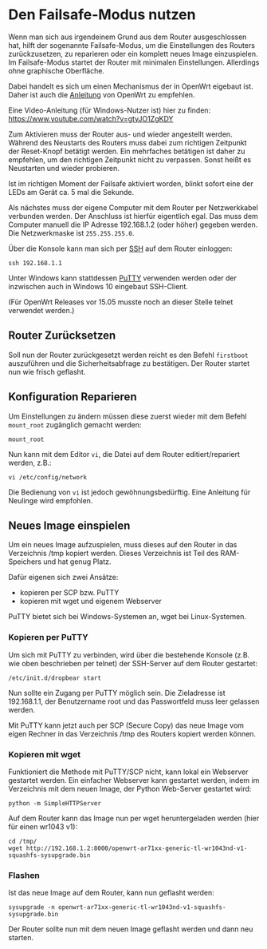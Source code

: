 # Den Failsafe-Modus nutzen

Wenn man sich aus irgendeinem Grund aus dem Router ausgeschlossen hat,
hilft der sogenannte Failsafe-Modus, um die Einstellungen des Routers
zurückzusetzen, zu reparieren oder ein komplett neues Image einzuspielen.
Im Failsafe-Modus startet der Router mit minimalen Einstellungen. Allerdings ohne graphische Oberfläche.

Dabei handelt es sich um einen Mechanismus der in OpenWrt eigebaut ist.
Daher ist auch die [Anleitung](http://wiki.openwrt.org/de/doc/howto/generic.failsafe) von OpenWrt zu empfehlen.

Eine Video-Anleitung (für Windows-Nutzer ist) hier zu finden: https://www.youtube.com/watch?v=gtyJO1ZgKDY

Zum Aktivieren muss der Router aus- und wieder angestellt werden.
Während des Neustarts des Routers muss dabei zum richtigen Zeitpunkt
der Reset-Knopf betätigt werden. Ein mehrfaches betätigen ist daher zu
empfehlen, um den richtigen Zeitpunkt nicht zu verpassen.
Sonst heißt es Neustarten und wieder probieren.

Ist im richtigen Moment der Failsafe aktiviert worden, blinkt sofort eine der LEDs
am Gerät ca. 5 mal die Sekunde.

Als nächstes muss der eigene Computer mit dem Router per Netzwerkkabel
verbunden werden. Der Anschluss ist hierfür eigentlich egal. Das muss dem Computer manuell die IP Adresse 192.168.1.2 (oder höher) gegeben werden. Die Netzwerkmaske ist `255.255.255.0`.

Über die Konsole kann man sich per [SSH](https://de.wikipedia.org/wiki/Secure_Shell) auf dem Router einloggen:

```
ssh 192.168.1.1
```

Unter Windows kann stattdessen [PuTTY](https://putty.org/) verwenden werden oder der inzwischen auch in Windows 10 eingebaut SSH-Client.

(Für OpenWrt Releases vor 15.05 musste noch an dieser Stelle telnet verwendet werden.)

## Router Zurücksetzen

Soll nun der Router zurückgesetzt werden reicht es den Befehl `firstboot` auszuführen und die Sicherheitsabfrage zu bestätigen. Der Router startet nun wie frisch geflasht.

## Konfiguration Reparieren

Um Einstellungen zu ändern müssen diese zuerst wieder mit dem Befehl `mount_root`
zugänglich gemacht werden:
```
mount_root
```

Nun kann mit dem Editor `vi`, die Datei auf dem Router editiert/repariert werden, z.B.:

```
vi /etc/config/network
```

Die Bedienung von `vi` ist jedoch gewöhnungsbedürftig. Eine Anleitung
für Neulinge wird empfohlen.

## Neues Image einspielen

Um ein neues Image aufzuspielen, muss dieses auf den Router in das Verzeichnis
/tmp kopiert werden. Dieses Verzeichnis ist Teil des RAM-Speichers und hat genug Platz.

Dafür eigenen sich zwei Ansätze:
- kopieren per SCP bzw. PuTTY
- kopieren mit wget und eigenem Webserver

PuTTY bietet sich bei Windows-Systemen an, wget bei Linux-Systemen.

### Kopieren per PuTTY

Um sich mit PuTTY zu verbinden, wird über die bestehende Konsole (z.B. wie oben beschrieben per telnet)
der SSH-Server auf dem Router gestartet:

```
/etc/init.d/dropbear start
```

Nun sollte ein Zugang per PuTTY möglich sein. Die Zieladresse ist 192.168.1.1, der Benutzername root 
und das Passwortfeld muss leer gelassen werden.

Mit PuTTY kann jetzt auch per SCP (Secure Copy) das neue Image vom eigen Rechner in das Verzeichnis /tmp
des Routers kopiert werden können.

### Kopieren mit wget

Funktioniert die Methode mit PuTTY/SCP nicht, kann lokal ein Webserver gestartet werden.
Ein einfacher Webserver kann gestartet werden, indem im Verzeichnis mit dem neuen Image,
der Python Web-Server gestartet wird:

```
python -m SimpleHTTPServer
```

Auf dem Router kann das Image nun per wget heruntergeladen werden (hier für einen wr1043 v1):
```
cd /tmp/
wget http://192.168.1.2:8000/openwrt-ar71xx-generic-tl-wr1043nd-v1-squashfs-sysupgrade.bin
```

### Flashen
Ist das neue Image auf dem Router, kann nun geflasht werden:
```
sysupgrade -n openwrt-ar71xx-generic-tl-wr1043nd-v1-squashfs-sysupgrade.bin
```

Der Router sollte nun mit dem neuen Image geflasht werden und dann neu starten.
